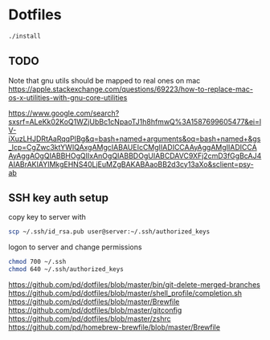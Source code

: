 # Dotfiles

```bash
./install
```

## TODO

Note that gnu utils should be mapped to real ones on mac
https://apple.stackexchange.com/questions/69223/how-to-replace-mac-os-x-utilities-with-gnu-core-utilities

https://www.google.com/search?sxsrf=ALeKk02KoQ1WZjUbBc1cNpaoTJ1h8hfmwQ%3A1587699605477&ei=lV-iXuzLHJDRtAaRqqPIBg&q=bash+named+arguments&oq=bash+named+&gs_lcp=CgZwc3ktYWIQAxgAMgcIABAUEIcCMgIIADICCAAyAggAMgIIADICCAAyAggAOgQIABBHOgQIIxAnOgQIABBDOgUIABCDAVC9XFj2cmD3fGgBcAJ4AIABrAKIAYIMkgEHNS40LjEuMZgBAKABAaoBB2d3cy13aXo&sclient=psy-ab

## SSH key auth setup

copy key to server with

```bash
scp ~/.ssh/id_rsa.pub user@server:~/.ssh/authorized_keys
```

logon to server and change permissions

```bash
chmod 700 ~/.ssh
chmod 640 ~/.ssh/authorized_keys
```

https://github.com/pd/dotfiles/blob/master/bin/git-delete-merged-branches
https://github.com/pd/dotfiles/blob/master/shell_profile/completion.sh
https://github.com/pd/dotfiles/blob/master/Brewfile
https://github.com/pd/dotfiles/blob/master/gitconfig
https://github.com/pd/dotfiles/blob/master/zshrc
https://github.com/pd/homebrew-brewfile/blob/master/Brewfile
